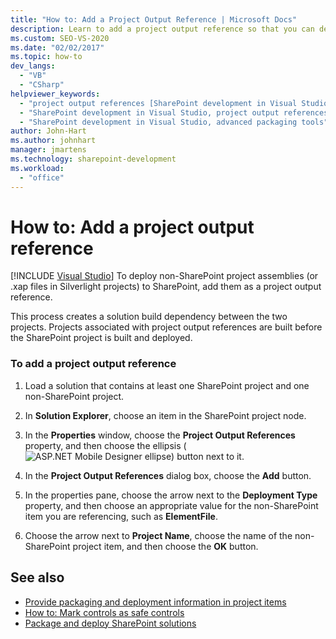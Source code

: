 ```yaml
---
title: "How to: Add a Project Output Reference | Microsoft Docs"
description: Learn to add a project output reference so that you can deploy non-SharePoint project assemblies (or .xap files in Silverlight projects) to SharePoint.
ms.custom: SEO-VS-2020
ms.date: "02/02/2017"
ms.topic: how-to
dev_langs:
  - "VB"
  - "CSharp"
helpviewer_keywords:
  - "project output references [SharePoint development in Visual Studio]"
  - "SharePoint development in Visual Studio, project output references"
  - "SharePoint development in Visual Studio, advanced packaging tools"
author: John-Hart
ms.author: johnhart
manager: jmartens
ms.technology: sharepoint-development
ms.workload:
  - "office"
---
```

# How to: Add a project output reference

 [!INCLUDE [Visual Studio](~/includes/applies-to-version/vs-not-mac.md)]
  To deploy non-SharePoint project assemblies (or .xap files in Silverlight projects) to SharePoint, add them as a project output reference.

 This process creates a solution build dependency between the two projects. Projects associated with project output references are built before the SharePoint project is built and deployed.

### To add a project output reference

1. Load a solution that contains at least one SharePoint project and one non-SharePoint project.

2. In **Solution Explorer**, choose an item in the SharePoint project node.

3. In the **Properties** window, choose the **Project Output References** property, and then choose the ellipsis (![ASP.NET Mobile Designer ellipse](../sharepoint/media/mwellipsis.gif "ASP.NET Mobile Designer ellipse")) button next to it.

4. In the **Project Output References** dialog box, choose the **Add** button.

5. In the properties pane, choose the arrow next to the **Deployment Type** property, and then choose an appropriate value for the non-SharePoint item you are referencing, such as **ElementFile**.

6. Choose the arrow next to **Project Name**, choose the name of the non-SharePoint project item, and then choose the **OK** button.

## See also
- [Provide packaging and deployment information in project items](../sharepoint/providing-packaging-and-deployment-information-in-project-items.md)
- [How to: Mark controls as safe controls](../sharepoint/how-to-mark-controls-as-safe-controls.md)
- [Package and deploy SharePoint solutions](../sharepoint/packaging-and-deploying-sharepoint-solutions.md)
